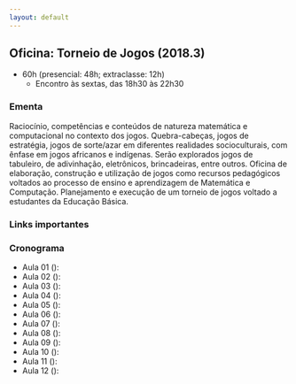 ```yaml
---
layout: default
---
```


## Oficina: Torneio de Jogos (2018.3)
+ 60h (presencial: 48h; extraclasse: 12h)
  + Encontro às sextas, das 18h30 às 22h30

### Ementa
Raciocínio, competências e conteúdos de natureza matemática e computacional no contexto dos jogos. Quebra-cabeças, jogos de estratégia, jogos de sorte/azar em diferentes realidades socioculturais, com ênfase em jogos africanos e indígenas. Serão explorados jogos de tabuleiro, de adivinhação, eletrônicos, brincadeiras, entre outros. Oficina de elaboração, construção e utilização de jogos como recursos pedagógicos voltados ao processo de ensino e aprendizagem de Matemática e Computação. Planejamento e execução de um torneio de jogos voltado a estudantes da Educação Básica.


### Links importantes


### Cronograma
+ Aula 01 (): 
+ Aula 02 (): 
+ Aula 03 (): 
+ Aula 04 (): 
+ Aula 05 (): 
+ Aula 06 (): 
+ Aula 07 (): 
+ Aula 08 (): 
+ Aula 09 (): 
+ Aula 10 (): 
+ Aula 11 (): 
+ Aula 12 (): 
